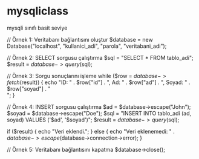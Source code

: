 # mysqliclass
mysqli sınıfı basit seviye


// Örnek 1: Veritabanı bağlantısını oluştur
$database = new Database("localhost", "kullanici_adi", "parola", "veritabani_adi");

// Örnek 2: SELECT sorgusu çalıştırma
$sql = "SELECT * FROM tablo_adi";
$result = $database->query($sql);

// Örnek 3: Sorgu sonuçlarını işleme
while ($row = $database->fetch($result)) {
    echo "ID: " . $row["id"] . ", Ad: " . $row["ad"] . ", Soyad: " . $row["soyad"] . "<br>";
}

// Örnek 4: INSERT sorgusu çalıştırma
$ad = $database->escape("John");
$soyad = $database->escape("Doe");
$sql = "INSERT INTO tablo_adi (ad, soyad) VALUES ('$ad', '$soyad')";
$result = $database->query($sql);

if ($result) {
    echo "Veri eklendi.";
} else {
    echo "Veri eklenemedi: " . $database->escape($database->connection->error);
}

// Örnek 5: Veritabanı bağlantısını kapatma
$database->close();
